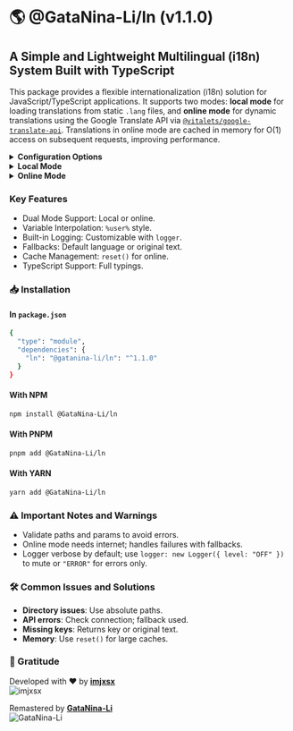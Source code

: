 # 🌎 @GataNina-Li/ln (v1.1.0)

## A Simple and Lightweight Multilingual (i18n) System Built with TypeScript

This package provides a flexible internationalization (i18n) solution for JavaScript/TypeScript applications. It supports two modes: **local mode** for loading translations from static `.lang` files, and **online mode** for dynamic translations using the Google Translate API via [`@vitalets/google-translate-api`](https://github.com/vitalets/google-translate-api). Translations in online mode are cached in memory for O(1) access on subsequent requests, improving performance.

<details>
<summary><b>Configuration Options</b></summary>

The `Ln` class is initialized with an options object (`LnOptions`) that configures its behavior. Below is a detailed explanation of each parameter:

```javascript
const ln = new Ln({
  default: "es",
  directory: path.join(dirname, "locales"),
  online: false,
  //logger: new Logger({ level: "OFF" })
})
```

- **`default: string`** (required)
  - **Purpose**: Specifies the fallback language code (e.g., `"es"` for Spanish) used when no language is provided in `t()` or if the requested language is unavailable.
  - **Example**: `default: "en"` sets English as the fallback.
  - **Notes**: Must be a valid language code (e.g., `"es"`, `"en"`, `"fr"`). Affects both local and online modes.

- **`directory?: string`** (optional, required for local mode)
  - **Purpose**: Path to the directory containing `.lang` files with translations (e.g., `es.lang`). Ignored in online mode.
  - **Example**: `directory: path.join(dirname, "locales")` points to a `locales` folder.
  - **Notes**: Must be a valid directory path. If invalid or missing in local mode, initialization fails with a fatal log. Use absolute paths for reliability.

- **`online?: boolean`** (optional, default: `false`)
  - **Purpose**: Enables online mode for dynamic translations via Google Translate. When `true`, `directory` is ignored, and `load()` is not needed.
  - **Example**: `online: true` activates online mode.
  - **Notes**: Requires internet access. Cached translations ensure fast subsequent lookups.

- **`logger?: Nullable<Logger>`** (optional)
  - **Purpose**: Custom logger instance from `@imjxsx/logger` for debugging and tracing. If not provided, a default logger is created with level `"INFO"` and colorized output.
  - **Example**: `logger: new Logger({ level: "OFF" })` silences all logs. Use `level: "ERROR"` to show only errors, or `level: "INFO"` for detailed logs.
  - **Notes**: Logger levels (e.g., `"OFF"`, `"ERROR"`, `"INFO"`) control verbosity. A custom logger must implement `info`, `trace`, `warn`, `error`, and `fatal`. Example for errors only:
    ```javascript
    logger: new Logger({ level: "ERROR" })
    ```

</details>

<details>
<summary><b>Local Mode</b></summary>

### Explanation
Use local mode to load translations from `.lang` files in a directory. It's fast and doesn't require internet.

**Setup and Usage:**
```javascript
import Ln from "@GataNina-Li/ln"
import Logger from "@imjxsx/logger"
import path from "node:path"
import { fileURLToPath } from "node:url"

const filename = fileURLToPath(import.meta.url)
const dirname = path.dirname(filename)

const ln = new Ln({
  default: "es",
  directory: path.join(dirname, "locales"),
  //logger: new Logger({ level: "OFF" })
})
await ln.load()
console.log(ln.t("hello.world", "es")) // "Hola Mundo!"
console.log(ln.t("welcome.user", "es", { user: "GataNina-Li", place: "GitHub" })) // "Hola GataNina-Li, bienvenido a GitHub."
```

Create `.lang` files like `es.lang` with `key=value` pairs, e.g.:
```
# locales/es.lang
hello.world=Hola Mundo!
welcome.user=Hola %user%, bienvenido a %place%.
```

### Advanced Explanation
For experienced developers: Local mode preloads all translations into a `Map<string, Map<string, string>>` structure for O(1) lookups.

- **Configuration**: `directory` must point to a valid folder with `.lang` files (e.g., `es.lang`). If missing, logger warns and skips loading.
- **load() Method**: Asynchronously reads files, parses lines (skipping comments `#` and empty lines), matches `key=value` with regex, trims values, and stores in maps. Handles errors with `try-catch`.
- **t() Method**: Signature `t(key: string, language?: string, vars?: Record<string, string>)`. Falls back to default language or key if not found. Interpolates vars using regex replace after lookup.
- **Logging**: Default level `"INFO"`. Customize with `logger`, e.g., `new Logger({ level: "ERROR" })` for errors only, or `new Logger({ level: "OFF" })` to mute.
- **Edge Cases**: Invalid directory fatal-logs and returns early. Empty files skipped. Missing keys return the key. Supports TypeScript types in `index.d.ts`.
- **Performance**: Preloads everything; ideal for static apps but memory-intensive for large files.

</details>

<details>
<summary><b>Online Mode</b></summary>

### Explanation
Use online mode for dynamic translations via Google Translate. No files needed; translations are fetched and cached.

**Setup and Usage:**
```javascript
import Ln from "@GataNina-Li/ln"
import Logger from "@imjxsx/logger"

const ln = new Ln({
  default: "es",
  online: true,
  //logger: new Logger({ level: "OFF" })
})
console.log(ln.t("Hello World!", "hello.world", "es")) // "¡Hola Mundo!"
console.log(ln.t("Hello %user%, welcome to %place%.", "welcome.user", "es", { user: "GataNina-Li", place: "GitHub" })) // "Hola GataNina-Li, bienvenido a GitHub."
// ln.reset() // (Optional) Clear cache if necessary
```

First call translates and saves; later calls use cache. Check supported languages [here](https://cloud.google.com/translate/docs/languages?hl=es-419).

### Advanced Explanation
For experienced developers: Online mode uses on-demand API calls with in-memory caching in `Map<string, Map<string, string>>`.

- **Configuration**: Set `online: true`; ignores `directory`. Requires internet for initial translations.
- **t() Method**: Signature `t(textToTranslate: string, key: string, language?: string, vars?: Record<string, string>)`. Checks cache first; if missing, calls `translate(textToTranslate, { to: language })`, stores result. Falls back to `textToTranslate` on API error. Interpolates vars post-translation.
- **reset() Method**: Clears `locales` Map to force re-translations, useful for text updates.
- **Logging**: Traces requests and errors. Customize logger, e.g., `new Logger({ level: "OFF" })` to mute or `new Logger({ level: "ERROR" })` for errors only.
- **Edge Cases**: Missing `textToTranslate` or `key` logs error and returns fallback. API failures (rate limits, network) log and fallback to original. Placeholders `%var%` preserved during translation. Cache grows; reset to manage memory.
- **Performance**: API calls slow initially (~seconds), but cache enables O(1) repeats. No `load()` needed.

Google Translate has request limits. If too many requests are made from the same IP address, you will get a TooManyRequestsError (code 429). [`You can use proxy to bypass it.`](https://www.npmjs.com/package/@vitalets/google-translate-api#limits)

</details>

### Key Features
- Dual Mode Support: Local or online.
- Variable Interpolation: `%user%` style.
- Built-in Logging: Customizable with `logger`.
- Fallbacks: Default language or original text.
- Cache Management: `reset()` for online.
- TypeScript Support: Full typings.

### 📥 Installation

#### In `package.json`
```bash
{
  "type": "module",
  "dependencies": {
    "ln": "@gatanina-li/ln": "^1.1.0"
  }
}

```

#### With NPM
```bash
npm install @GataNina-Li/ln
```

#### With PNPM
```bash
pnpm add @GataNina-Li/ln
```

#### With YARN
```bash
yarn add @GataNina-Li/ln
```

### ⚠️ Important Notes and Warnings
- Validate paths and params to avoid errors.
- Online mode needs internet; handles failures with fallbacks.
- Logger verbose by default; use `logger: new Logger({ level: "OFF" })` to mute or `"ERROR"` for errors only.

### 🛠️ Common Issues and Solutions
- **Directory issues**: Use absolute paths.
- **API errors**: Check connection; fallback used.
- **Missing keys**: Returns key or original text.
- **Memory**: Use `reset()` for large caches.

### 🙏 Gratitude

Developed with ❤️ by **[imjxsx](https://github.com/imjxsx)**  
![imjxsx](https://github.com/imjxsx.png?size=100)  

Remastered by **[GataNina-Li](https://github.com/GataNina-Li)**  
![GataNina-Li](https://github.com/GataNina-Li.png?size=100)
